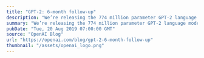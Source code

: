 ```yaml
---
title: "GPT-2: 6-month follow-up"
description: "We’re releasing the 774 million parameter GPT-2 language model after the release of our small 124M model in February, staged release of our medium 355M model in May, and subsequent research with partners and the AI community into the model’s potential for misuse and societal benefit. We’re also releasing an open-source legal agreement to make it easier for organizations to initiate model-sharing partnerships with each other, and are publishing a technical report about our experience in coordinating with the wider AI research community on publication norms."
summary: "We’re releasing the 774 million parameter GPT-2 language model after the release of our small 124M model in February, staged release of our medium 355M model in May, and subsequent research with partners and the AI community into the model’s potential for misuse and societal benefit. We’re also releasing an open-source legal agreement to make it easier for organizations to initiate model-sharing partnerships with each other, and are publishing a technical report about our experience in coordinating with the wider AI research community on publication norms."
pubDate: "Tue, 20 Aug 2019 07:00:00 GMT"
source: "OpenAI Blog"
url: "https://openai.com/blog/gpt-2-6-month-follow-up"
thumbnail: "/assets/openai_logo.png"
---
```


